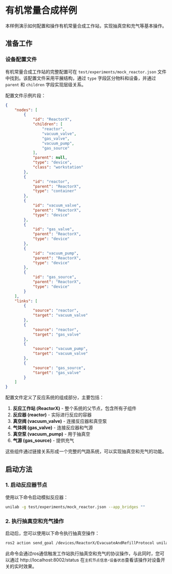 # 有机常量合成样例

本样例演示如何配置和操作有机常量合成工作站，实现抽真空和充气等基本操作。

## 准备工作

### 设备配置文件

有机常量合成工作站的完整配置可在 `test/experiments/mock_reactor.json` 文件中找到。该配置文件采用平展结构，通过 `type` 字段区分物料和设备，并通过 `parent` 和 `children` 字段实现层级关系。

配置文件示例片段：

```json
{
    "nodes": [
        {
            "id": "ReactorX",
            "children": [
                "reactor",
                "vacuum_valve",
                "gas_valve",
                "vacuum_pump",
                "gas_source"
            ],
            "parent": null,
            "type": "device",
            "class": "workstation"
        },
        {
            "id": "reactor",
            "parent": "ReactorX",
            "type": "container"
        },
        {
            "id": "vacuum_valve",
            "parent": "ReactorX",
            "type": "device"
        },
        {
            "id": "gas_valve",
            "parent": "ReactorX",
            "type": "device"
        },
        {
            "id": "vacuum_pump",
            "parent": "ReactorX",
            "type": "device"
        },
        {
            "id": "gas_source",
            "parent": "ReactorX",
            "type": "device"
        }
    ],
    "links": [
        {
            "source": "reactor",
            "target": "vacuum_valve"
        },
        {
            "source": "reactor",
            "target": "gas_valve"
        },
        {
            "source": "vacuum_pump",
            "target": "vacuum_valve"
        },
        {
            "source": "gas_source",
            "target": "gas_valve"
        }
    ]
}
```

配置文件定义了反应系统的组成部分，主要包括：

1. **反应工作站 (ReactorX)** - 整个系统的父节点，包含所有子组件
2. **反应器 (reactor)** - 实际进行反应的容器
3. **真空阀 (vacuum_valve)** - 连接反应器和真空泵
4. **气体阀 (gas_valve)** - 连接反应器和气源
5. **真空泵 (vacuum_pump)** - 用于抽真空
6. **气源 (gas_source)** - 提供充气

这些组件通过链接关系形成一个完整的气路系统，可以实现抽真空和充气的功能。

## 启动方法

### 1. 启动反应器节点

使用以下命令启动模拟反应器：

```bash
unilab -g test/experiments/mock_reactor.json --app_bridges ""
```

### 2. 执行抽真空和充气操作

启动后，您可以使用以下命令执行抽真空操作：

```bash
ros2 action send_goal /devices/ReactorX/EvacuateAndRefillProtocol unilabos_msgs/action/EvacuateAndRefill "{vessel: reactor, gas: N2, repeats: 2}"
```

此命令会通过ros通信触发工作站执行抽真空和充气的协议操作，与此同时，您可以通过 http://localhost:8002/status 在`主机节点信息`-`设备状态`查看该操作对设备开关的实时效果。

